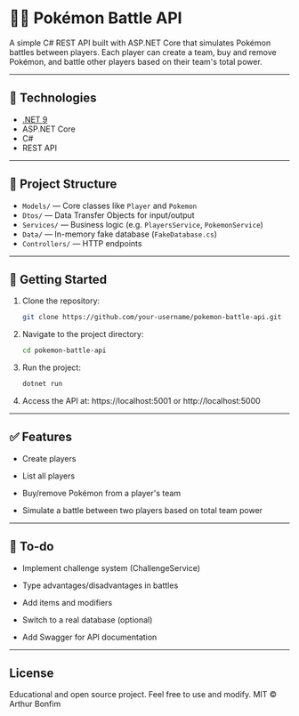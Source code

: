 # 🐱‍👤 Pokémon Battle API

A simple C# REST API built with ASP.NET Core that simulates Pokémon battles between players. Each player can create a team, buy and remove Pokémon, and battle other players based on their team's total power.

---

## 🔧 Technologies

- [.NET 9](https://dotnet.microsoft.com/)
- ASP.NET Core
- C#
- REST API

---

## 📁 Project Structure

- `Models/` — Core classes like `Player` and `Pokemon`
- `Dtos/` — Data Transfer Objects for input/output
- `Services/` — Business logic (e.g. `PlayersService`, `PokemonService`)
- `Data/` — In-memory fake database (`FakeDatabase.cs`)
- `Controllers/` — HTTP endpoints

---

## 🚀 Getting Started

1. Clone the repository:
   ```bash
   git clone https://github.com/your-username/pokemon-battle-api.git
   ```
2. Navigate to the project directory:
   ```bash
   cd pokemon-battle-api
   ```
3. Run the project:
   ```bash
   dotnet run
   ```
4. Access the API at: https://localhost:5001 or http://localhost:5000

---

## ✅ Features

- Create players

- List all players

- Buy/remove Pokémon from a player's team

- Simulate a battle between two players based on total team power

---

## 📌 To-do

- Implement challenge system (ChallengeService)

- Type advantages/disadvantages in battles

- Add items and modifiers

- Switch to a real database (optional)

- Add Swagger for API documentation

---

## License

Educational and open source project. Feel free to use and modify.
MIT © Arthur Bonfim
